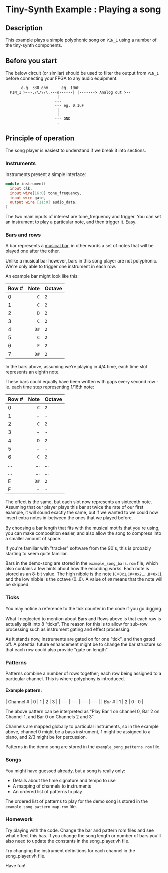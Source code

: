 # Tiny-Synth Example : Playing a song

## Description

This example plays a simple polyphonic song on `PIN_1` using a number of the tiny-synth components.

## Before you start

The below circuit (or similar) should be used to filter the output from `PIN_1` before connecting your FPGA to any audio equipment.

```      
       e.g. 330 ohm      eg. 10uF
  PIN_1 >---./\/\/\.---o------| |-------> Analog out >--
                       |
                      ---
                      --- eg. 0.1uF
                       |
                       |
                      --- GND
                       -                 
```

## Principle of operation

The song player is easiest to understand if we break it into sections.

### Instruments

Instruments present a simple interface:

```verilog
module instrument(
  input clk,
  input wire[16:0] tone_frequency,
  input wire gate,
  output wire [11:0] audio_data;
)
```

The two main inputs of interest are tone_frequency and trigger. You can set an instrument to play a particular note, and then trigger it. Easy.

### Bars and rows

A bar represents a [musical bar](https://en.wikipedia.org/wiki/Bar_(music)), in other words a set of notes that will be played one after the other.

Unlike a musical bar however, bars in this song player are not polyphonic.  We're only able to trigger one instrument in each row.

An example bar might look like this:

| Row # | Note | Octave |
| --- | ---: | --- |
|0 | `C`  | `2` |
|1 | `C`  | `2` |
|2 | `D`  | `2` |
|3 | `C`  | `2` |
|4 | `D#` | `2` |
|5 | `C`  | `2` |
|6 | `F`  | `2` |
|7 | `D#` | `2` |

In the bars above, assuming we're playing in 4/4 time, each time slot represents an eighth note.

These bars could equally have been written with gaps every second row - ie. each time step representing 1/16th note:

| Row # | Note | Octave |
| --- | ---: | --- |
|0 | `C`  | `2` |
|1 | - | - |
|2 | `C`  | `2` |
|3 | - | - |
|4 | `D`  | `2` |
|5 | - | - |
|6 | `C`  | `2` |
|... | ... | ... |
|... | ... | ... |
|E | `D#` | `2` |
|F | - | - |

The effect is the same, but each slot now represents an sixteenth note.  Assuming that our player plays this bar at twice the rate of our first example, it will sound exactly the same, but if we wanted to we could now insert extra notes in-between the ones that we played before.

By choosing a bar length that fits with the musical motifs that you're using, you can make composition easier, and also allow the song to compress into a smaller amount of space.

If you're familiar with "tracker" software from the 90's, this is probably starting to seem quite familiar.

Bars in the demo-song are stored in the `example_song_bars.rom` file, which also contains a few hints about how the encoding works.  Each note is stored as an 8-bit value. The high nibble is the note (`C`=`0x1`,`C#`=`0x2`,...,`B`=`0xC`), and the low nibble is the octave (0..6).  A value of `00` means that the note will be skipped.

### Ticks

You may notice a reference to the tick counter in the code if you go digging.

What I neglected to mention about Bars and Rows above is that each row is actually split into 8 "ticks".
The reason for this is to allow for sub-row processing such as instrument gating and effect processing.

As it stands now, instruments are gated on for one "tick", and then gated off.  A potential future enhancement might be to change the bar structure so that each row could also provide "gate on length".

### Patterns

Patterns combine a number of rows together; each row being assigned to a particular channel.  This is where polyphony is introduced.

#### Example pattern:

| Channel # | 0 | 1 | 2 | 3 |
| --- | --- | --- | --- |
| *Bar #* | 1 | 2 | 0 | 0 |

The above pattern can be interpreted as "Play Bar 1 on channel 0, Bar 2 on Channel 1, and Bar 0 on Channels 2 and 3".

Channels are mapped globally to particular instruments, so in the example above, channel 0 might be a bass instrument, 1 might be assigned to a piano, and 2/3 might be for percussion.

Patterns in the demo song are stored in the `example_song_patterns.rom` file.

### Songs

You might have guessed already, but a song is really only:

* Details about the time signature and tempo to use
* A mapping of channels to instruments
* An ordered list of patterns to play

The ordered list of patterns to play for the demo song is stored in the `example_song_pattern_map.rom` file.

### Homework

Try playing with the code. Change the bar and pattern rom files and see
what effect this has.  If you change the song length or number of bars you'll also need to update
the constants in the song_player.vh file.

Try changing the instrument definitions for each channel in the song_player.vh file.

Have fun!
